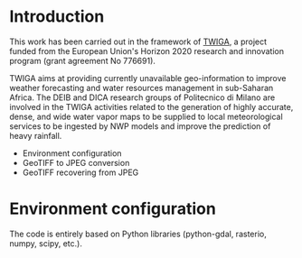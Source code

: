 # Introduction
This work has been carried out in the framework of [TWIGA](https://twiga-h2020.eu/), a project funded from the European Union's Horizon 2020 research and innovation program (grant agreement No 776691).

<div class="text-justify">TWIGA aims at providing currently unavailable geo-information to improve weather forecasting and water resources management in sub-Saharan Africa. The DEIB and DICA research groups of Politecnico di Milano are involved in the TWIGA activities related to the generation of highly accurate, dense, and wide water vapor maps to be supplied to local meteorological services to be ingested by NWP models and improve the prediction of heavy rainfall.</div>




- Environment configuration
- GeoTIFF to JPEG conversion
- GeoTIFF recovering from JPEG

# Environment configuration
The code is entirely based on Python libraries (python-gdal, rasterio, numpy, scipy, etc.). 
